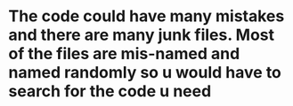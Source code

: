 # The code could have many mistakes and there are many junk files. Most of the files are mis-named and named randomly so u would have to search for the code u need
